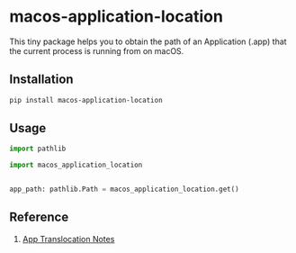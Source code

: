 # macos-application-location

This tiny package helps you to obtain the path of an Application (.app) that the current process is running from on macOS.

## Installation

```sh
pip install macos-application-location
```

## Usage

```py
import pathlib

import macos_application_location


app_path: pathlib.Path = macos_application_location.get()
```

## Reference

1. [App Translocation Notes](https://developer.apple.com/forums/thread/724969)
